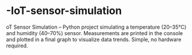 # -IoT-sensor-simulation
oT Sensor Simulation – Python project simulating a temperature (20–35°C) and humidity (40–70%) sensor. Measurements are printed in the console and plotted in a final graph to visualize data trends. Simple, no hardware required.
